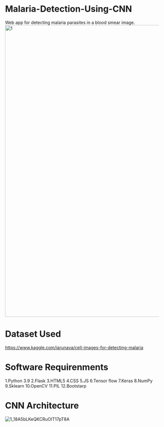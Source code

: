 # Malaria-Detection-Using-CNN
Web app for detecting malaria parasites in a blood smear image. 
<img width="958" alt="1" src="https://user-images.githubusercontent.com/78203981/149712395-950d715e-2afa-4d53-a72e-4acdee3b5cc6.png">

# Dataset Used
https://www.kaggle.com/iarunava/cell-images-for-detecting-malaria

# Software Requirenments
1.Python 3.9
2.Flask 
3.HTML5
4.CSS
5.JS
6.Tensor flow
7.Keras
8.NumPy
9.Sklearn
10.OpenCV
11.PIL
12.Bootstarp

# CNN Architecture
![1_18A5bLKeQKCRuOIT17pT8A](https://user-images.githubusercontent.com/78203981/149713399-57fd3605-4cc7-4c7d-9a21-32086812db07.png)




